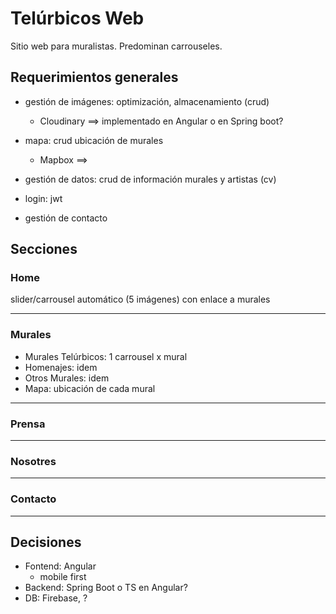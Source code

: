 # Telúrbicos Web

Sitio web para muralistas. Predominan carrouseles.

## Requerimientos generales
  + gestión de imágenes: optimización, almacenamiento (crud)
  	+ Cloudinary ==> implementado en Angular o en Spring boot?
    
  + mapa: crud ubicación de murales
  	+ Mapbox ==> 
    
  + gestión de datos: crud de información murales y artistas (cv)

  + login: jwt

  + gestión de contacto


## Secciones

### Home
slider/carrousel automático (5 imágenes) con enlace a murales
___  
### Murales
  + Murales Telúrbicos: 1 carrousel x mural
  + Homenajes: idem
  + Otros Murales: idem
  + Mapa: ubicación de cada mural
___
### Prensa
___
### Nosotres
___
### Contacto
___

## Decisiones

+ Fontend: Angular
	+ mobile first
+ Backend: Spring Boot o TS en Angular?
+ DB: Firebase, ?

